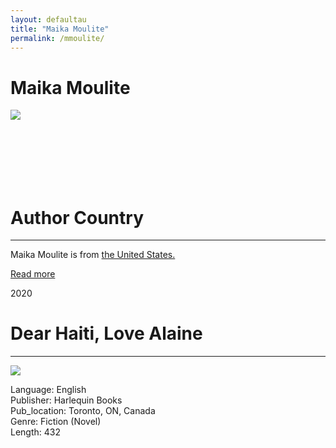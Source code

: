 ```yaml
---
layout: defaultau
title: "Maika Moulite"
permalink: /mmoulite/
---
```

<!-- partial:index.partial.html -->
<div class="content">
     <h1>Maika Moulite</h1>
    <div class="quote">
        <div><img src="https://images.squarespace-cdn.com/content/v1/5be9f0c785ede1ec2ee14ef2/1547837428273-QYC6M007LH8IIQWHW22X/Maika+Moulite+Headshot+-+smile+v2.jpg?format=500w" class="logo"></div>
    </div>
    <div class="timeline">
        <div style="padding-bottom:100px;"></div>
        <div class="block">
             <div class="date right"><p class="right"> </p></div>
            <div class="dot"></div>
            <div class="left first">
            <div class="author_country">
                <h1>Author Country</h1><hr>
          <div class="aclocation">  <p>Maika Moulite is from <a href="http://localhost:4000/62">the United States.</a></p></div>
              <div class="acreadmore">  <a href="NA" target="_blank">Read more</a></div>
            </div>
            </div>
        <div class="block">
            <div class="date left"><p class="left">2020</p></div>
            <div class="dot"></div>
            <div class="right">
                <h1>Dear Haiti, Love Alaine</h1><hr>
                <p><img src="https://m.media-amazon.com/images/I/51NIZVttPrL._SY291_BO1,204,203,200_QL40_FMwebp_.jpg"></p>
                <p>
                Language: English<br/>
                Publisher: Harlequin Books<br/>
                Pub_location: Toronto, ON, Canada<br/>
                Genre: Fiction (Novel)<br/>
                Length: 432 <br/>                   </p>
            </div>
        </div>
